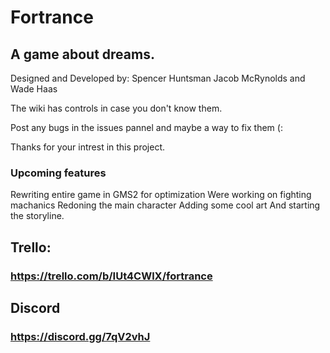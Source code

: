 # Fortrance
## A game about dreams.

Designed and Developed by:
Spencer Huntsman
Jacob McRynolds
and
Wade Haas

The wiki has controls in case you don't know them.

Post any bugs in the issues pannel and maybe a way to fix them (:

Thanks for your intrest in this project.

### Upcoming features
Rewriting entire game in GMS2 for optimization
Were working on fighting machanics
Redoning the main character
Adding some cool art
And starting the storyline.

## Trello:
### https://trello.com/b/IUt4CWlX/fortrance

## Discord
### https://discord.gg/7qV2vhJ